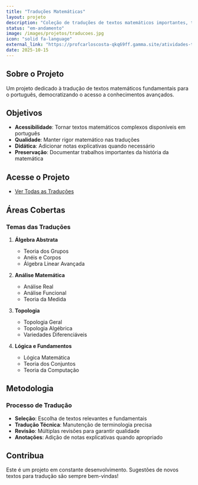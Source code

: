 ```yaml
---
title: "Traduções Matemáticas"
layout: projeto
description: "Coleção de traduções de textos matemáticos importantes, tornando conhecimento avançado acessível em português."
status: "em-andamento"
image: /images/projetos/traducoes.jpg
icon: "solid fa-language"
external_link: "https://profcarloscosta-qkq69ff.gamma.site/atividades-traducoes"
date: 2025-10-15
---
```


## Sobre o Projeto

Um projeto dedicado à tradução de textos matemáticos fundamentais para o português, democratizando o acesso a conhecimentos avançados.

## Objetivos

- **Acessibilidade**: Tornar textos matemáticos complexos disponíveis em português
- **Qualidade**: Manter rigor matemático nas traduções
- **Didática**: Adicionar notas explicativas quando necessário
- **Preservação**: Documentar trabalhos importantes da história da matemática

## Acesse o Projeto

<ul class="actions">
    <li><a href="{{ page.external_link }}" class="button primary big" target="_blank" rel="noopener">Ver Todas as Traduções</a></li>
</ul>

## Áreas Cobertas

### Temas das Traduções

1. **Álgebra Abstrata**
   - Teoria dos Grupos
   - Anéis e Corpos
   - Álgebra Linear Avançada

2. **Análise Matemática**
   - Análise Real
   - Análise Funcional
   - Teoria da Medida

3. **Topologia**
   - Topologia Geral
   - Topologia Algébrica
   - Variedades Diferenciáveis

4. **Lógica e Fundamentos**
   - Lógica Matemática
   - Teoria dos Conjuntos
   - Teoria da Computação

## Metodologia

### Processo de Tradução

- **Seleção**: Escolha de textos relevantes e fundamentais
- **Tradução Técnica**: Manutenção de terminologia precisa
- **Revisão**: Múltiplas revisões para garantir qualidade
- **Anotações**: Adição de notas explicativas quando apropriado

## Contribua

Este é um projeto em constante desenvolvimento. Sugestões de novos textos para tradução são sempre bem-vindas!
